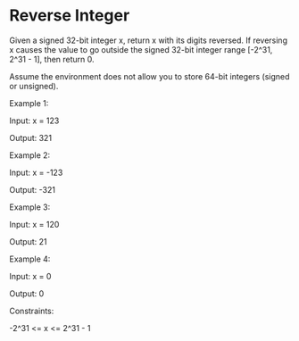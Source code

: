 # Reverse Integer

Given a signed 32-bit integer x, return x with its digits reversed. If reversing x causes the value to go outside the signed 32-bit integer range [-2^31, 2^31 - 1], then return 0.

Assume the environment does not allow you to store 64-bit integers (signed or unsigned).

 

Example 1:

Input: x = 123

Output: 321

Example 2:

Input: x = -123

Output: -321

Example 3:

Input: x = 120

Output: 21

Example 4:

Input: x = 0

Output: 0
 

Constraints:

-2^31 <= x <= 2^31 - 1
